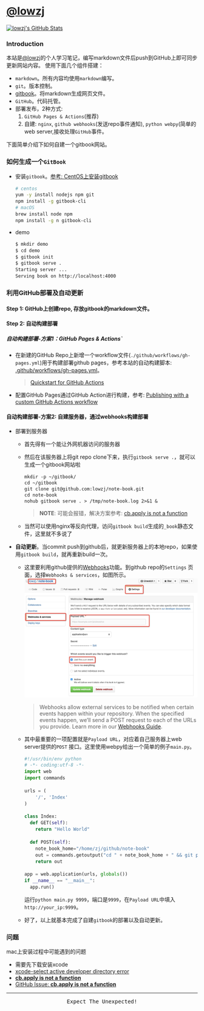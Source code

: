 # [@lowzj](https://github.com/lowzj/note-book)

[![lowzj's GitHub Stats](https://github-readme-stats.vercel.app/api?username=lowzj&show_icons=true&count_private=true&theme=onedark)](https://github.com/lowzj)

### Introduction

本站是[@lowzj](https://github.com/lowzj)的个人学习笔记，编写markdown文件后push到GitHub上即可同步更新网站内容。
使用下面几个组件搭建：

* `markdown`。所有内容均使用`markdown`编写。
* `git`。版本控制。
* [gitbook](https://github.com/GitbookIO/gitbook)。将markdown生成网页文件。
* `GitHub`。代码托管。
* 部署发布，2种方式:
    1. `GitHub Pages & Actions`(推荐)
    2. 自建: `nginx`, `github webhooks`(发送repo事件通知), `python webpy`(简单的web server,接收处理`GitHub`事件。

下面简单介绍下如何自建一个gitbook网站。

### 如何生成一个`GitBook`

* 安装`gitbook`。[参考: CentOS上安装gitbook](http://www.jianshu.com/p/4ddfe52a27e4)
    ```sh
    # centos
    yum -y install nodejs npm git
    npm install -g gitbook-cli
    # macOS
    brew install node npm
    npm install -g n gitbook-cli
    ```

* demo
    ```sh
    $ mkdir demo
    $ cd demo
    $ gitbook init
    $ gitbook serve .
    Starting server ...
    Serving book on http://localhost:4000
    ```

### 利用GitHub部署及自动更新

#### Step 1: GitHub上创建repo, 存放gitbook的markdown文件。

#### Step 2: 自动构建部署

##### 自动构建部署-方案1：GitHub Pages & Actions`

* 在新建的GitHub Repo上新增一个workflow文件(`./github/workflows/gh-pages.yml`)用于构建部署github
  pages，参考本站的自动构建脚本: [.github/workflows/gh-pages.yml](https://github.com/lowzj/note-book/blob/main/.github/workflows/gh-pages.yml)。
  > [Quickstart for GitHub Actions](https://docs.github.com/en/actions/quickstart)
* 配置GitHub Pages通过GitHub
  Action进行构建，参考: [Publishing with a custom GitHub Actions workflow](https://docs.github.com/en/pages/getting-started-with-github-pages/configuring-a-publishing-source-for-your-github-pages-site#publishing-with-a-custom-github-actions-workflow)

#### 自动构建部署-方案2: 自建服务器，通过webhooks构建部署

* 部署到服务器
    * 首先得有一个能让外网机器访问的服务器
    * 然后在该服务器上将git repo clone下来，执行`gitbook serve .`，就可以生成一个gitbook网站啦

        ```
        mkdir -p ~/gitbook/
        cd ~/gitbook
        git clone git@github.com:lowzj/note-book.git
        cd note-book
        nohub gitbook serve . > /tmp/note-book.log 2>&1 &
        ```

        > **NOTE**: 可能会报错，解决方案参考: [cb.apply is not a function](https://github.com/GitbookIO/gitbook-cli/issues/110#issuecomment-863706455)
    * 当然可以使用nginx等反向代理，访问`gitbook build`生成的`_book`静态文件，这里就不多说了
* **自动更新**。当commit push到github后，就更新服务器上的本地repo，如果使用`gitbook build`，就再重新build一次。
    * 这里要利用github提供的[Webhooks](https://developer.github.com/webhooks/)功能。到github repo的`Settings`
      页面，选择`Webhooks & services`，如图所示。
      ![github-webhook](./img/note-book/webhook.png)
      > Webhooks allow external services to be notified when certain events happen within your repository. When the
      specified events happen, we’ll send a POST request to each of the URLs you provide. Learn more in
      our [Webhooks Guide](https://developer.github.com/webhooks).

    * 其中最重要的一项配置就是`Payload URL`，对应着自己服务器上web server提供的`POST`
      接口。这里使用webpy给出一个简单的例子`main.py`。

        ```python
        #!/usr/bin/env python
        # -*- coding:utf-8 -*-
        import web
        import commands 

        urls = (
            '/', 'Index'
        )

        class Index:
          def GET(self):
            return "Hello World"
        
          def POST(self):
            note_book_home="/home/zj/github/note-book"
            out = commands.getoutput("cd " + note_book_home + " && git pull")
            return out
        
        app = web.application(urls, globals())
        if __name__ == "__main__":
          app.run()
        ```

      运行`python main.py 9999`，端口是`9999`，在`Payload URL`中填入`http://your_ip:9999`。
    * 好了，以上就基本完成了自建`gitbook`的部署以及自动更新。

### 问题

mac上安装过程中可能遇到的问题

* 需要先下载安装xcode
* [xcode-select active developer directory error](https://stackoverflow.com/questions/17980759/xcode-select-active-developer-directory-error/17980786#17980786)
* [**cb.apply is not a function**](https://flaviocopes.com/cb-apply-not-a-function/)
* [GitHub Issue: **cb.apply is not a function**](https://github.com/GitbookIO/gitbook-cli/issues/110)

---

<pre align='center'>
Expect The Unexpected!
</pre>
